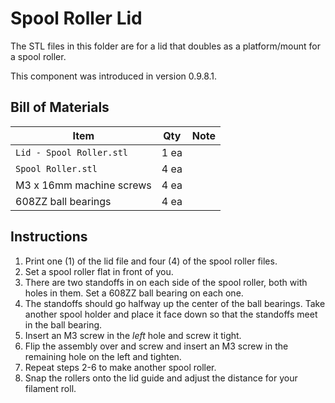 # Spool Roller Lid

The STL files in this folder are for a lid that doubles as a platform/mount for a spool roller.

This component was introduced in version 0.9.8.1.

## Bill of Materials

| Item | Qty | Note |
|------|-----|------|
| `Lid - Spool Roller.stl` | 1 ea | |
| `Spool Roller.stl`       | 4 ea | |
| M3 x 16mm machine screws | 4 ea | |
| 608ZZ ball bearings      | 4 ea | |

## Instructions

1. Print one (1) of the lid file and four (4) of the spool roller files.
2. Set a spool roller flat in front of you.
3. There are two standoffs in on each side of the spool roller, both with holes in them. Set a 608ZZ ball bearing on each one.
4. The standoffs should go halfway up the center of the ball bearings. Take another spool holder and place it face down so that the standoffs meet in the ball bearing.
5. Insert an M3 screw in the *left* hole and screw it tight.
6. Flip the assembly over and screw and insert an M3 screw in the remaining hole on the left and tighten.
7. Repeat steps 2-6 to make another spool roller.
8. Snap the rollers onto the lid guide and adjust the distance for your filament roll.
